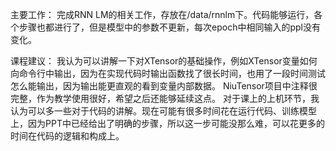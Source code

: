 主要工作：
完成RNN LM的相关工作，存放在/data/rnnlm下。代码能够运行，各个步骤也都进行了，但是模型中的参数不更新，每次epoch中相同输入的ppl没有变化。

课程建议：
我认为可以讲解一下对XTensor的基础操作，例如XTensor变量如何向命令行中输出，因为在实现代码时输出函数找了很长时间，也用了一段时间测试怎么能输出，因为输出能更直观的看到变量内部数据。
NiuTensor项目中注释很完整，作为教学使用很好，希望之后还能够延续这点。
对于课上的上机环节，我认为可以多一些对于代码的讲解。现在可能有很多时间花在运行代码、训练模型上，因为PPT中已经给出了明确的步骤，所以这一步可能没那么难，可以花更多的时间在代码的逻辑和构成上。
